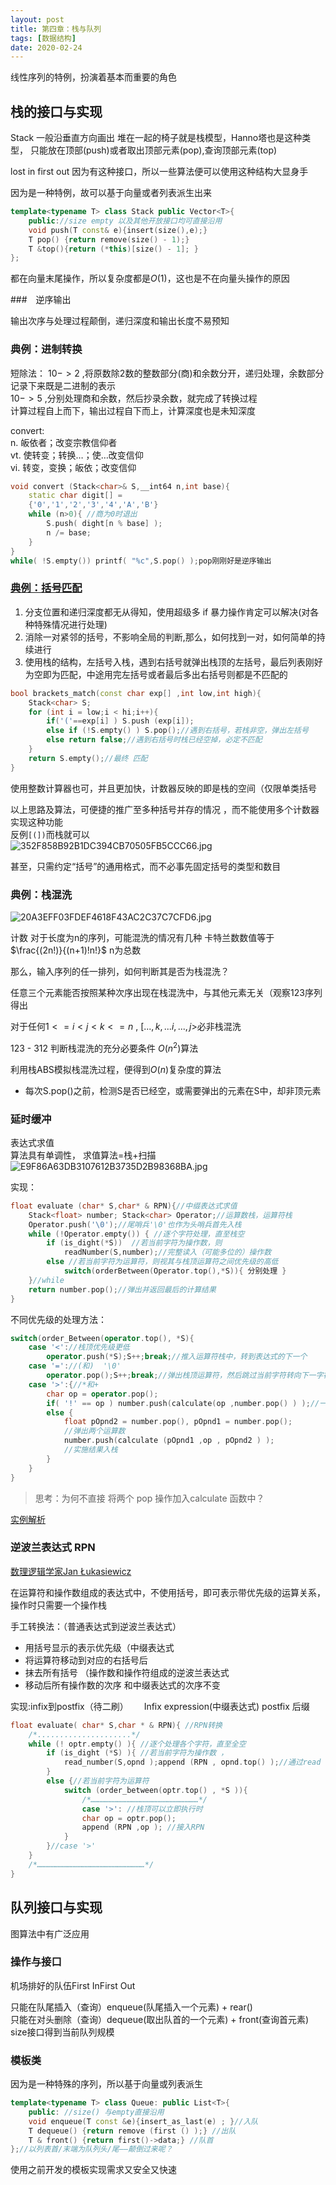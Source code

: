 ```yaml
---
layout: post
title: 第四章：栈与队列
tags: [数据结构]
date: 2020-02-24
---
```


线性序列的特例，扮演着基本而重要的角色

## 栈的接口与实现

Stack 一般沿垂直方向画出 堆在一起的椅子就是栈模型，Hanno塔也是这种类型，
只能放在顶部(push)或者取出顶部元素(pop),查询顶部元素(top) 

lost in first out 因为有这种接口，所以一些算法便可以使用这种结构大显身手

因为是一种特例，故可以基于向量或者列表派生出来

```cpp
template<typename T> class Stack public Vector<T>{
    public://size empty 以及其他开放接口均可直接沿用
    void push(T const& e){insert(size(),e);}
    T pop() {return remove(size() - 1);}
    T &top(){return (*this)[size() - 1]; }
};
```

都在向量末尾操作，所以复杂度都是$O(1)$，这也是不在向量头操作的原因


###　逆序输出

输出次序与处理过程颠倒，递归深度和输出长度不易预知

### 典例：进制转换

短除法：
$10->2$ ,将原数除2数的整数部分(商)和余数分开，递归处理，余数部分记录下来既是二进制的表示  
$10->5$ ,分别处理商和余数，然后抄录余数，就完成了转换过程  
计算过程自上而下，输出过程自下而上，计算深度也是未知深度

convert:  
n. 皈依者；改变宗教信仰者  
vt. 使转变；转换…；使…改变信仰  
vi. 转变，变换；皈依；改变信仰  

```cpp
void convert (Stack<char>& S,__int64 n,int base){
    static char digit[] = 
    {'0','1','2','3','4','A','B'}
    while (n>0){ //商为0时退出
        S.push( dight[n % base] );
        n /= base;
    }
}
while( !S.empty()) printf( "%c",S.pop() );pop刚刚好是逆序输出
```

### [典例：括号匹配](https://www.luogu.com.cn/problem/P1739)

1. 分支位置和递归深度都无从得知，使用超级多 if 暴力操作肯定可以解决(对各种特殊情况进行处理) 
2. 消除一对紧邻的括号，不影响全局的判断,那么，如何找到一对，如何简单的持续进行
3. 使用栈的结构，左括号入栈，遇到右括号就弹出栈顶的左括号，最后列表刚好为空即为匹配，中途用完左括号或者最后多出右括号则都是不匹配的

```cpp
bool brackets_match(const char exp[] ,int low,int high){
    Stack<char> S;
    for (int i = low;i < hi;i++){
        if('('==exp[i] ) S.push (exp[i]);
        else if (!S.empty() ) S.pop();//遇到右括号，若栈非空，弹出左括号
        else return false;//遇到右括号时栈已经空掉，必定不匹配
    }
    return S.empty();//最终 匹配
}
```

使用整数计算器也可，并且更加快，计数器反映的即是栈的空间（仅限单类括号

以上思路及算法，可便捷的推广至多种括号并存的情况 ，而不能使用多个计数器实现这种功能  
反例`[(])`而栈就可以  
![352F858B92B1DC394CB70505FB5CCC66.jpg](https://raw.githubusercontent.com/fengwei2002/picture/master/picture352F858B92B1DC394CB70505FB5CCC66.jpg)

甚至，只需约定“括号”的通用格式，而不必事先固定括号的类型和数目

### 典例：栈混洗

![20A3EFF03FDEF4618F43AC2C37C7CFD6.jpg](https://raw.githubusercontent.com/fengwei2002/picture/master/picture20A3EFF03FDEF4618F43AC2C37C7CFD6.jpg)

计数
对于长度为n的序列，可能混洗的情况有几种
卡特兰数数值等于$\frac{(2n!)}{(n+1)!n!}$ n为总数

那么，输入序列的任一排列，如何判断其是否为栈混洗？

任意三个元素能否按照某种次序出现在栈混洗中，与其他元素无关（观察123序列得出

对于任何$1<=i<j<k<=n$ , $[...,k ,... i,...,j >$必非栈混洗  

123 - 312 判断栈混洗的充分必要条件 $O(n^2)$算法

利用栈ABS模拟栈混洗过程，便得到$O(n)$复杂度的算法  
- 每次S.pop()之前，检测S是否已经空，或需要弹出的元素在S中，却非顶元素


### 延时缓冲

表达式求值  
算法具有单调性，
求值算法=栈+扫描  
![E9F86A63DB3107612B3735D2B98368BA.jpg](https://raw.githubusercontent.com/fengwei2002/picture/master/pictureE9F86A63DB3107612B3735D2B98368BA.jpg)

实现：
```cpp
float evaluate (char* S,char* & RPN){//中缀表达式求值
    Stack<float> number; Stack<char> Operator;//运算数栈，运算符栈
    Operator.push('\0');//尾哨兵'\0'也作为头哨兵首先入栈
    while (!Operator.empty()) { //逐个字符处理，直至栈空
        if (is_dight(*S))  //若当前字符为操作数，则
            readNumber(S,number);//完整读入（可能多位的）操作数
        else //若当前字符为运算符，则视其与栈顶运算符之间优先级的高低
            switch(orderBetween(Operator.top(),*S)){ 分别处理 }
    }//while 
    return number.pop();//弹出并返回最后的计算结果
}
```

不同优先级的处理方法：
```cpp
switch(order_Between(operator.top(), *S){
    case '<'://栈顶优先级更低
        operator.push(*S);S++;break;//推入运算符栈中，转到表达式的下一个
    case '='://(和)  '\0'
        operator.pop();S++;break;//弹出栈顶运算符，然后跳过当前字符转向下一字符
    case '>':{//*和+
        char op = operator.pop();
        if( '!' == op ) number.push(calculate(op ,number.pop() ) );//一元运算符
        else {
            float pOpnd2 = number.pop(), pOpnd1 = number.pop();
            //弹出两个运算数
            number.push(calculate (pOpnd1 ,op , pOpnd2 ) );
            //实施结果入栈
        }
    }
}
```
>思考：为何不直接 将两个 pop 操作加入calculate 函数中？

[实例解析](http://www.bilibili.com/video/av82410486?p=156&share_medium=android&share_source=copy_link&bbid=PQk6Cz4KOAtoDjYHewd7infoc&ts=1582623533303)


### 逆波兰表达式 RPN

[数理逻辑学家Jan Łukasiewicz](https://zh.wikipedia.org/wiki/%E6%89%AC%C2%B7%E5%8D%A2%E5%8D%A1%E8%A5%BF%E7%BB%B4%E8%8C%A8)

在运算符和操作数组成的表达式中，不使用括号，即可表示带优先级的运算关系，操作时只需要一个操作栈

手工转换法：（普通表达式到逆波兰表达式）
- 用括号显示的表示优先级（中缀表达式
- 将运算符移动到对应的右括号后
- 抹去所有括号 （操作数和操作符组成的逆波兰表达式
- 移动后所有操作数的次序 和中缀表达式的次序不变

实现:infix到postfix（待二刷）　　
Infix expression(中缀表达式) postfix 后缀

```cpp
float evaluate( char* S,char * & RPN){ //RPN转换
    /*.....................*/
    while (! optr.empty() ){ //逐个处理各个字符，直至全空
        if (is_dight (*S) ){ //若当前字符为操作数 ，
            read_number(S,opnd );append (RPN , opnd.top() );//通过read number将操作数读入栈中.然后加入RPN尾部
        }
        else {//若当前字符为运算符
            switch (order_between(optr.top() , *S )){
                /*………………………………………………………………*/
                case '>': //栈顶可以立即执行时
                char op = optr.pop();
                append (RPN ,op ); //接入RPN
            }
        }//case '>'
    }
    /*………………………………………………………………*/
}
```

## 队列接口与实现

图算法中有广泛应用

### 操作与接口

机场排好的队伍First InFirst Out  

只能在队尾插入（查询）enqueue(队尾插入一个元素) + rear()  
只能在对头删除（查询）dequeue(取出队首的一个元素) + front(查询首元素)  
size接口得到当前队列规模

### 模板类

因为是一种特殊的序列，所以基于向量或列表派生

```cpp
template<typename T> class Queue: public List<T>{
    public: //size() 与empty直接沿用
    void enqueue(T const &e){insert_as_last(e) ; }//入队
    T dequeue() {return remove (first () );} //出队
    T & front() {return first()->data;} //队首
};//以列表首/末端为队列头/尾——颠倒过来呢？
```
使用之前开发的模板实现需求又安全又快速




